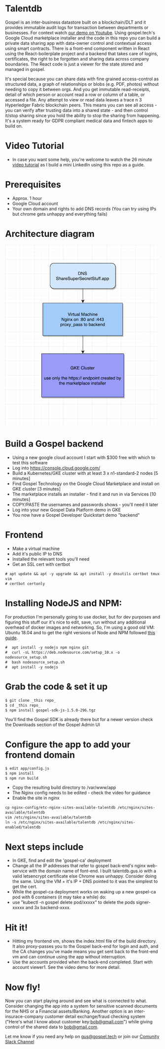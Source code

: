 # Talentdb
Gospel is an inter-business datastore built on a blockchain/DLT and it provides immutable audit logs for transaction between departments or businesses. For context watch [our demo on Youtube](https://www.youtube.com/watch?v=ExR0ngp1Sbw). Using gospel.tech's Google Cloud marketplace installer and the code in this repo you can build a private data sharing app with data-owner control and contextual access using smart contracts. There is a front-end component written in React using the React-boilerplate project and a backend that takes care of logins, certificates, the right to be forgotten and sharing data across company boundaries. The React code is just a viewer for the state stored and managed in gospel.

It's special because you can share data with fine grained access-control as structured data, a graph of relationships or blobs (e.g. PDF, photos) without needing to copy it between orgs. And you get immutable read-receipts, detail of which person or account read a row or column of a table, or accessed a file. Any attempt to view or read data leaves a trace n 3 Hyperledger Fabric blockchain peers. This means you can see all access - you can verify after trusting data into a shared state - and then control it/stop sharing since you hold the ability to stop the sharing from happening. It's a system ready for GDPR compliant medical data and fintech apps to build on.

# Video Tutorial
* In case you want some help, you're welcome to watch the 26 minute [video tutorial](https://www.youtube.com/watch?v=nwVhHMW_xAY) as I build a mini LinkedIn using this repo as a guide.

# Prerequisites
* Approx. 1 hour 
* Google Cloud account
* Your own domain and rights to add DNS records (You can try using IPs but chrome gets unhappy and everything fails)

# Architecture diagram
![](diagram.png)

# Build a Gospel backend
* Using a new google cloud account I start with $300 free with which to test this software
* Log into https://console.cloud.google.com/
* Build a Kubernetes/GKE cluster with at least 3 x n1-standard-2 nodes [5 minutes]
* Find Gospel Technology on the Google Cloud Marketplace and install on GKE cluster [3 minutes]
* The marketplace installs an installer - find it and run in via Services [10 minutes]
* COPY/PASTE the usernames and passwords shows - you'll need it later
* Log into your new Gospel Data Platform demo in GKE
* You now have a Gospel Developer Quickstart demo "backend"

# Frontend
* Make a virtual machine
* Add it's public IP to DNS
* Installed the relevant tools you'll need
* Get an SSL cert with certbot
```
# apt update && apt -y upgrade && apt install -y dnsutils certbot tmux vim
# certbot certonly
```

# Installing NodeJS and NPM:

For production I'm personally going to use docker, but for dev purposes and figuring this stuff our it's nice to edit, save, run without any additional overhead of docker images and networking. So, I'm using a good old VM: Ubuntu 18.04 and to get the right versions of Node and NPM followed [this guide](https://www.digitalocean.com/community/tutorials/how-to-install-node-js-on-ubuntu-18-04).
```
#  apt install -y nodejs npm nginx git 
#  curl -sL https://deb.nodesource.com/setup_10.x -o nodesource_setup.sh
#  bash nodesource_setup.sh
#  apt install -y nodejs
```

# Grab the code & set it up
```
$ git clone _this repo_
$ cd _this repo_
$ npm install gospel-sdk-js-1.5.0-296.tgz
```

You'll find the Gospel SDK is already there but for a newer version check the Downloads section of the Gospel Admin UI

# Configure the app to add your frontend domain
```
$ edit app/config.js 
$ npm install
$ npm run build
```

* Copy the resulting build directory to /var/www/app
* The Nginx config needs to be edited - check the video for guidance
* Enable the site in nginx
```
cp nginx-config/etc-nginx-sites-available-talentdb /etc/nginx/sites-available/talentdb
vim /etc/nginx/sites-available/talentdb
ln -s /etc/nginx/sites-available/talentdb /etc/nginx/sites-enabled/talentdb
```

# Next steps include
* In GKE, find and edit the 'gospel-ca' deployment
* Change all the IP addresses that refer to gospel back-end's nginx web-service with the domain name of font-end. I built talentdb.gus.io with a valid letsencrypt certificate else Chrome was unhappy. Consider doing the same. Using the VM + it's IP + DNS pointed to it was the simplest to get the cert.
* While the gospel-ca deployment works on waking up a new gospel-ca pod with 6 containers (it may take a while) do:
* use "kubectl -n gospel delete pod/xxxxx" to delete the pods signer-xxxxx and 3x backend-xxxx. 

# Hit it!
* Hitting my frontend vm, shows the index.html file of the build directory. It also proxy-passes you to the Gospel back-end for login and auth, and the CA changes you've made means you get sent back to the front-end vm and can continue using the app without interruption. 
* Use the accounts provided when the back-end completed. Start with account viewer1. See the video demo for more detail.

# Now fly! 
Now you can start playing around and see what is connected to what. Consider changing the app into a system for sensitive scanned documents for the NHS or a Financial assets/Banking. Another option is an inter-insurace-company customer detail exchange/fraud checking system ("Here's what I know about customer key:bob@gmail.com") while giving control of the shared data to bob@gmail.com.

Let me know if you need any help on gus@gospel.tech or join our [Comunity Slack Channel](https://join.slack.com/t/gospeltechcommunity/shared_invite/enQtNzM0Nzk1NDI3MTg5LTMwZmY1NTJlOTJlMzU5MDI3NzlhY2MzOWQwNDFhYmE4ODlmYmJiOWJhYmZlNGE4ZjBjYmU0ZjQwYmVkMmIyMTg)
